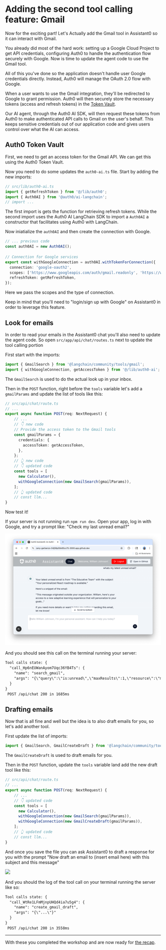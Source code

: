 # Adding the second tool calling feature: Gmail

Now for the exciting part! Let's  Actually add the Gmail tool in Assistant0 so it can interact with Gmail. 

You already did most of the hard work: setting up a Google Cloud Project to get API credentials, configuring Auth0 to handle the authentication flow securely with Google. Now is time to update the agent code to use the Gmail tool.

All of this you've done so the application doesn't handle user Google credentials directly. Instead, Auth0 will manage the OAuth 2.0 flow with Google.

When a user wants to use the Gmail integration, they'll be redirected to Google to grant permission. Auth0 will then securely store the necessary tokens (access and refresh tokens) in the [Token Vault](https://auth0.com/docs/secure/tokens/token-vault).

Our AI agent, through the Auth0 AI SDK, will then request these tokens from Auth0 to make authenticated API calls to Gmail on the user's behalf. This keeps sensitive credentials out of our application code and gives users control over what the AI can access.

## Auth0 Token Vault

First, we need to get an access token for the Gmail API. We can get this using the Auth0 Token Vault.

Now you need to do some updates the `auth0-ai.ts` file. Start by adding the new imports:

```ts
// src/lib/auth0-ai.ts
import { getRefreshToken } from '@/lib/auth0';
import { Auth0AI } from '@auth0/ai-langchain';
// import ...
```

The first import is gets the function for retrieving refresh tokens. While the second import uses the Auth0 AI LangChain SDK to import a `Auth0AI` a constructor that facilitates using Auth0 with LangChain.

Now iniatialize the `auth0AI` and then create the connection with Google.
```ts
// ... previous code
const auth0AI = new Auth0AI();

// Connection for Google services
export const withGoogleConnection = auth0AI.withTokenForConnection({
  connection: 'google-oauth2',
  scopes: ['https://www.googleapis.com/auth/gmail.readonly', 'https://www.googleapis.com/auth/gmail.compose'],
  refreshToken: getRefreshToken,
});
```

Here we pass the scopes and the type of connection.

Keep in mind that you'll need to "login/sign up with Google" on Assistant0 in order to leverage this feature.

## Look for emails

In order to read your emails in the Assistant0 chat you'll also need to update the agent code. So open `src/app/api/chat/routes.ts` next to update the tool calling portion

First start with the imports:

```ts
import { GmailSearch } from '@langchain/community/tools/gmail';
import { withGoogleConnection, getAccessToken } from '@/lib/auth0-ai';
```

The `GmailSearch` is used to do the actual look up in your inbox.

Then in the `POST` function, right before the `tools` variable let's add a `gmailParams` and update the list of tools like this:

```ts
// src/api/chat/route.ts
// ...
export async function POST(req: NextRequest) {
    // ...
    // 👇 new code
    // Provide the access token to the Gmail tools
    const gmailParams = {
      credentials: {
        accessToken: getAccessToken,
      },
    };
    // 👆 new code
    // 👇 updated code
    const tools = [
      new Calculator(),
      withGoogleConnection(new GmailSearch(gmailParams)),
    ];
    // 👆 updated code
    // const llm...
}
```

Now test it!

If your server is not running run `npm run dev`. Open your app, log in with Google, and try a prompt like: "Check my last unread email?"

![](images/10-gmail-tool-call.png)

And you should see this call on the terminal running your server:

```txt
Tool calls state: {
  "call_Hp6nEUWanAyom7Uqc36YB4Ts": {
    "name": "search_gmail",
    "args": "{\"query\":\"is:unread\",\"maxResults\":1,\"resource\":\"messages\"}"
  }
}
 POST /api/chat 200 in 1685ms
```

## Drafting emails

Now that is all fine and well but the idea is to also draft emails for you, so let's add another tool.

First update the list of imports:

```ts
import { GmailSearch, GmailCreateDraft } from '@langchain/community/tools/gmail';
```

The `GmailCreateDraft` is used to draft emails for you.

Then in the `POST` function, update the `tools` variable land add the new draft tool like this:

```ts
// src/api/chat/route.ts
// ...
export async function POST(req: NextRequest) {
    // ...
    // 👇 updated code
    const tools = [
      new Calculator(),
      withGoogleConnection(new GmailSearch(gmailParams)),
      withGoogleConnection(new GmailCreateDraft(gmailParams)),
    ];
    // 👆 updated code
    // const llm...
}
```

And once you save the file you can ask Assistant0 to draft a response for you with the prompt "Now draft an email to (insert email here) with this subject and this message"

![](11-gmail-draft-tool-call.png)

And you should the log of the tool call on your terminal running the server like so:

```txt
Tool calls state: {
  "call_WtRe1LFmMjnpUHQd4ia7u5g4": {
    "name": "create_gmail_draft",
    "args": "{\"...\"}"
  }
}
 POST /api/chat 200 in 3558ms
```

---

With these you completed the workshop and are now ready for [the recap](06-recap.md).
